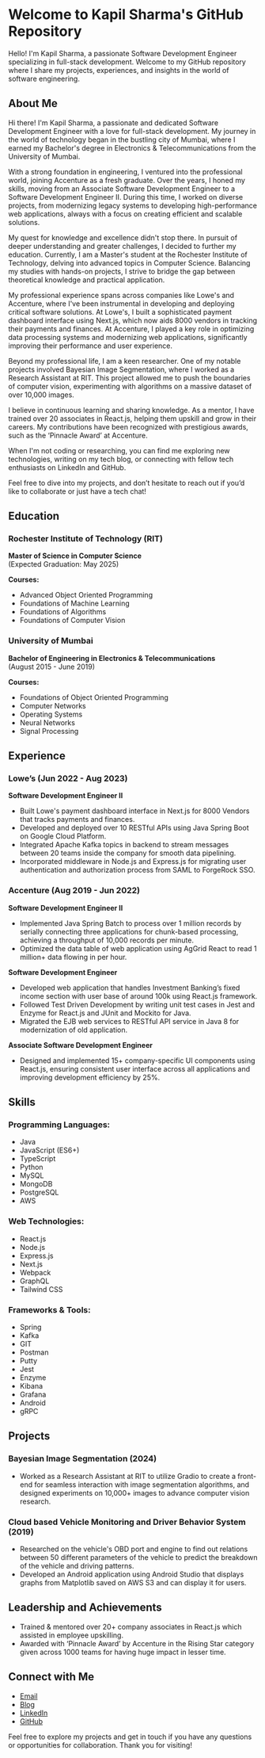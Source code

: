 # Welcome to Kapil Sharma's GitHub Repository

Hello! I'm Kapil Sharma, a passionate Software Development Engineer specializing in full-stack development. Welcome to my GitHub repository where I share my projects, experiences, and insights in the world of software engineering.

## About Me

Hi there! I'm Kapil Sharma, a passionate and dedicated Software Development Engineer with a love for full-stack development. My journey in the world of technology began in the bustling city of Mumbai, where I earned my Bachelor's degree in Electronics & Telecommunications from the University of Mumbai.

With a strong foundation in engineering, I ventured into the professional world, joining Accenture as a fresh graduate. Over the years, I honed my skills, moving from an Associate Software Development Engineer to a Software Development Engineer II. During this time, I worked on diverse projects, from modernizing legacy systems to developing high-performance web applications, always with a focus on creating efficient and scalable solutions.

My quest for knowledge and excellence didn't stop there. In pursuit of deeper understanding and greater challenges, I decided to further my education. Currently, I am a Master's student at the Rochester Institute of Technology, delving into advanced topics in Computer Science. Balancing my studies with hands-on projects, I strive to bridge the gap between theoretical knowledge and practical application.

My professional experience spans across companies like Lowe's and Accenture, where I've been instrumental in developing and deploying critical software solutions. At Lowe's, I built a sophisticated payment dashboard interface using Next.js, which now aids 8000 vendors in tracking their payments and finances. At Accenture, I played a key role in optimizing data processing systems and modernizing web applications, significantly improving their performance and user experience.

Beyond my professional life, I am a keen researcher. One of my notable projects involved Bayesian Image Segmentation, where I worked as a Research Assistant at RIT. This project allowed me to push the boundaries of computer vision, experimenting with algorithms on a massive dataset of over 10,000 images.

I believe in continuous learning and sharing knowledge. As a mentor, I have trained over 20 associates in React.js, helping them upskill and grow in their careers. My contributions have been recognized with prestigious awards, such as the ‘Pinnacle Award’ at Accenture.

When I'm not coding or researching, you can find me exploring new technologies, writing on my tech blog, or connecting with fellow tech enthusiasts on LinkedIn and GitHub. 

Feel free to dive into my projects, and don’t hesitate to reach out if you’d like to collaborate or just have a tech chat!

## Education

### Rochester Institute of Technology (RIT)
**Master of Science in Computer Science**  
(Expected Graduation: May 2025)

**Courses:**
- Advanced Object Oriented Programming
- Foundations of Machine Learning
- Foundations of Algorithms
- Foundations of Computer Vision

### University of Mumbai
**Bachelor of Engineering in Electronics & Telecommunications**  
(August 2015 - June 2019)

**Courses:**
- Foundations of Object Oriented Programming
- Computer Networks
- Operating Systems
- Neural Networks
- Signal Processing


## Experience

### Lowe’s (Jun 2022 - Aug 2023)
**Software Development Engineer II**
- Built Lowe's payment dashboard interface in Next.js for 8000 Vendors that tracks payments and finances.
- Developed and deployed over 10 RESTful APIs using Java Spring Boot on Google Cloud Platform.
- Integrated Apache Kafka topics in backend to stream messages between 20 teams inside the company for smooth data pipelining.
- Incorporated middleware in Node.js and Express.js for migrating user authentication and authorization process from SAML to ForgeRock SSO.

### Accenture (Aug 2019 - Jun 2022)
**Software Development Engineer II**
- Implemented Java Spring Batch to process over 1 million records by serially connecting three applications for chunk-based processing, achieving a throughput of 10,000 records per minute.
- Optimized the data table of web application using AgGrid React to read 1 million+ data flowing in per hour.

**Software Development Engineer**
- Developed web application that handles Investment Banking’s fixed income section with user base of around 100k using React.js framework.
- Followed Test Driven Development by writing unit test cases in Jest and Enzyme for React.js and JUnit and Mockito for Java.
- Migrated the EJB web services to RESTful API service in Java 8 for modernization of old application.

**Associate Software Development Engineer**
- Designed and implemented 15+ company-specific UI components using React.js, ensuring consistent user interface across all applications and improving development efficiency by 25%.

## Skills

### Programming Languages:
- Java
- JavaScript (ES6+)
- TypeScript
- Python
- MySQL
- MongoDB
- PostgreSQL
- AWS

### Web Technologies:
- React.js
- Node.js
- Express.js
- Next.js
- Webpack
- GraphQL
- Tailwind CSS

### Frameworks & Tools:
- Spring
- Kafka
- GIT
- Postman
- Putty
- Jest
- Enzyme
- Kibana
- Grafana
- Android
- gRPC


## Projects

### Bayesian Image Segmentation (2024)
- Worked as a Research Assistant at RIT to utilize Gradio to create a front-end for seamless interaction with image segmentation algorithms, and designed experiments on 10,000+ images to advance computer vision research.

### Cloud based Vehicle Monitoring and Driver Behavior System (2019)
- Researched on the vehicle's OBD port and engine to find out relations between 50 different parameters of the vehicle to predict the breakdown of the vehicle and driving patterns.
- Developed an Android application using Android Studio that displays graphs from Matplotlib saved on AWS S3 and can display it for users.

## Leadership and Achievements
- Trained & mentored over 20+ company associates in React.js which assisted in employee upskilling.
- Awarded with ‘Pinnacle Award’ by Accenture in the Rising Star category given across 1000 teams for having huge impact in lesser time.

## Connect with Me
- [Email](mailto:ks4643@rit.edu)
- [Blog](https://curositech.wordpress.com/)
- [LinkedIn](https://www.linkedin.com/in/kapil-b-sharma/)
- [GitHub](https://github.com/ksharma120497)

Feel free to explore my projects and get in touch if you have any questions or opportunities for collaboration. Thank you for visiting!

<!---
ksharma120497/ksharma120497 is a ✨ special ✨ repository because its `README.md` (this file) appears on your GitHub profile.
You can click the Preview link to take a look at your changes.
--->
